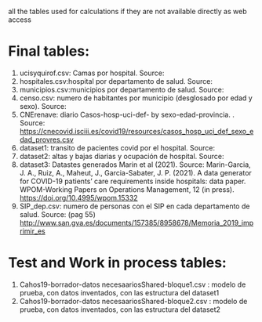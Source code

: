 all the tables used for calculations if they are not available directly as web access
# Final tables:

1. ucisyquirof.csv: Camas por hospital. Source: 
1. hospitales.csv:hospital por departamento de salud. Source:
1. municipios.csv:municipios por departamento de salud. Source:
1. censo.csv: numero de habitantes por municipio (desglosado por edad y sexo). Source:
1. CNErenave:  diario Casos-hosp-uci-def- by sexo-edad-provincia. . Source: https://cnecovid.isciii.es/covid19/resources/casos_hosp_uci_def_sexo_edad_provres.csv
1. dataset1: transito de pacientes covid por el hospital. Source:
1. dataset2: altas y bajas diarias y ocupación de hospital. Source:
1. dataset3: Datastes generados Marin et al (2021). Source: Marin-Garcia, J. A., Ruiz, A., Maheut, J., Garcia-Sabater, J. P. (2021). A data generator for COVID-19 patients’ care requirements inside hospitals: data paper. WPOM-Working Papers on Operations Management, 12 (in press). https://doi.org/10.4995/wpom.15332
1. SIP_dep.csv: numero de personas con el SIP en cada departamento de salud. Source: (pag 55) http://www.san.gva.es/documents/157385/8958678/Memoria_2019_imprimir_es 

# Test and Work in process tables:
1. Cahos19-borrador-datos necesaariosShared-bloque1.csv  : modelo de prueba, con datos inventados, con las estructura del dataset1
1. Cahos19-borrador-datos necesaariosShared-bloque2.csv  : modelo de prueba, con datos inventados, con las estructura del dataset2
